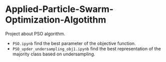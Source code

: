 # Applied-Particle-Swarm-Optimization-Algotithm
Project about PSO algorithm.
- `PSO.ipynb` find the best parameter of the objective function.
- `PSO_upder_undersampling_obj1.ipynb` find the best representation of the majority class based on undersampling.
